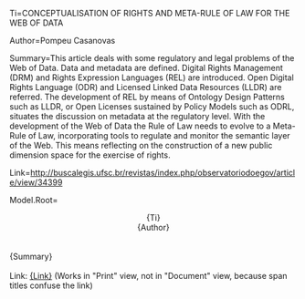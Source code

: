 Ti=CONCEPTUALISATION OF RIGHTS AND META-RULE OF LAW FOR THE WEB OF DATA

Author=Pompeu Casanovas

Summary=This article deals with some regulatory and legal problems of the Web of Data. Data and metadata are defined. Digital Rights Management (DRM) and Rights Expression Languages (REL) are introduced. Open Digital Rights Language (ODR) and Licensed Linked Data Resources (LLDR) are referred. The development of REL by means of Ontology Design Patterns such as LLDR, or Open Licenses sustained by Policy Models such as ODRL, situates the discussion on metadata at the regulatory level. With the development of the Web of Data the Rule of Law needs to evolve to a Meta-Rule of Law, incorporating tools to regulate and monitor the semantic layer of the Web. This means reflecting on the construction of a new public dimension space for the exercise of rights.

Link=http://buscalegis.ufsc.br/revistas/index.php/observatoriodoegov/article/view/34399

Model.Root=<center>{Ti}<br>{Author}</center><br><br>{Summary}<br><br>Link: <a href="{Link}">{Link}</a> (Works in "Print" view, not in "Document" view, because span titles confuse the link)


